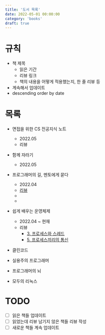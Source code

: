 ```yaml
---
title: '도서 목록'
date: 2022-05-01 00:00:00
category: 'books'
draft: true
---
```


# 규칙
- 책 제목
  - 읽은 기간
  - 리뷰 링크 
  - 책의 내용을 어떻게 적용했는지, 한 줄 리뷰 등 
- 계속해서 업데이트
- descending order by date

# 목록
- 면접을 위한 CS 전공지식 노트
  - 2022.05
  - 리뷰
- 함께 자라기
  - 2022.05
- 프로그래머의 길, 멘토에게 묻다
  - 2022.04
  - [리뷰](https://sunmin.netlify.app/books/growing_up_together/)
  -
  -

- 쉽게 배우는 운영체제
  - 2022.04 ~ 현재
  - 리뷰
      - [3. 프로세스와 스레드](https://sunmin.netlify.app/CS/OS/3.process_and_thread/)
      - [5. 프로세스끼리의 통신](https://sunmin.netlify.app/CS/OS/5.inter_process_communication/)


- 클린코드
- 실용주의 프로그래머
- 프로그래머의 뇌
- 모두의 리눅스

# TODO
- [ ] 읽은 책들 업데이트  
- [ ] 읽었는데 리뷰 남기지 않은 책들 리뷰 작성  
- [ ] 새로운 책들 계속 업데이트
